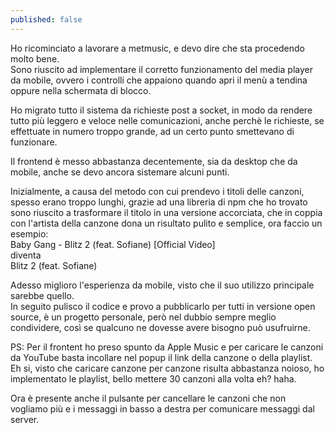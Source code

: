 ```yaml
---
published: false
---
```

Ho ricominciato a lavorare a metmusic, e devo dire che sta procedendo molto bene.  
Sono riuscito ad implementare il corretto funzionamento del media player da mobile, ovvero i controlli che appaiono quando apri il menù a tendina oppure nella schermata di blocco.  

Ho migrato tutto il sistema da richieste post a socket, in modo da rendere tutto più leggero e veloce nelle comunicazioni, anche perchè le richieste, se effettuate in numero troppo grande, ad un certo punto smettevano di funzionare.  

Il frontend è messo abbastanza decentemente, sia da desktop che da mobile, anche se devo ancora sistemare alcuni punti.  

Inizialmente, a causa del metodo con cui prendevo i titoli delle canzoni, spesso erano troppo lunghi, grazie ad una libreria di npm che ho trovato sono riuscito a trasformare il titolo in una versione accorciata, che in coppia con l'artista della canzone dona un risultato pulito e semplice, ora faccio un esempio:  
Baby Gang - Blitz 2 (feat. Sofiane) [Official Video]  
diventa  
Blitz 2 (feat. Sofiane)

Adesso miglioro l'esperienza da mobile, visto che il suo utilizzo principale sarebbe quello.  
In seguito pulisco il codice e provo a pubblicarlo per tutti in versione open source, è un progetto personale, però nel dubbio sempre meglio condividere, così se qualcuno ne dovesse avere bisogno può usufruirne.  

PS: Per il frontent ho preso spunto da Apple Music e per caricare le canzoni da YouTube basta incollare nel popup il link della canzone o della playlist.  
Eh si, visto che caricare canzone per canzone risulta abbastanza noioso, ho implementato le playlist, bello mettere 30 canzoni alla volta eh? haha.  

Ora è presente anche il pulsante per cancellare le canzoni che non vogliamo più e i messaggi in basso a destra per comunicare messaggi dal server.
